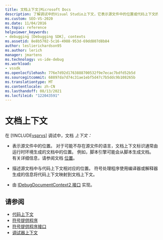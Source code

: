 ```yaml
---
title: 文档上下文|Microsoft Docs
description: 了解调试中的Visual Studio上下文，它表示源文件中的位置或代码上下文的源文档中的位置。
ms.custom: SEO-VS-2020
ms.date: 11/04/2016
ms.topic: reference
helpviewer_keywords:
- debugging [Debugging SDK], contexts
ms.assetid: 8e8b5702-5c16-4988-953d-69dd807d8b84
author: leslierichardson95
ms.author: lerich
manager: jmartens
ms.technology: vs-ide-debug
ms.workload:
- vssdk
ms.openlocfilehash: 776e7d92d1763888700532f9e7ecac7bdfd52b5d
ms.sourcegitcommit: 68897da7d74c31ae1ebf5d47c7b5ddc9b108265b
ms.translationtype: MT
ms.contentlocale: zh-CN
ms.lasthandoff: 08/13/2021
ms.locfileid: "122043591"
---
```

# <a name="document-context"></a>文档上下文
在 [!INCLUDE[vsprvs](../../code-quality/includes/vsprvs_md.md)] 调试中，文档 *上下文：*

- 表示源文件中的位置。 对于可能不存在源文件的语言，文档上下文标识通常由运行时环境生成的文档中的位置。 例如，脚本引擎可能会从脚本生成文档。 有关详细信息，请参阅文档 [位置](../../extensibility/debugger/document-position.md)。

- 描述源文档中与代码上下文相对应的位置。 符号处理程序使用编译器或解释器生成的信息将代码上下文映射到文档上下文。

- 由 [IDebugDocumentContext2 接口](../../extensibility/debugger/reference/idebugdocumentcontext2.md) 实现。

## <a name="see-also"></a>请参阅
- [代码上下文](../../extensibility/debugger/code-context.md)
- [符号提供程序](../../extensibility/debugger/symbol-provider.md)
- [符号提供程序接口](../../extensibility/debugger/reference/symbol-provider-interfaces.md)
- [调试器上下文](../../extensibility/debugger/debugger-contexts.md)
